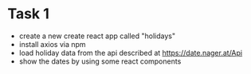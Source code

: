 # Task 1
* create a new create react app called "holidays"
* install axios via npm
* load holiday data from the api described at https://date.nager.at/Api
* show the dates by using some react components